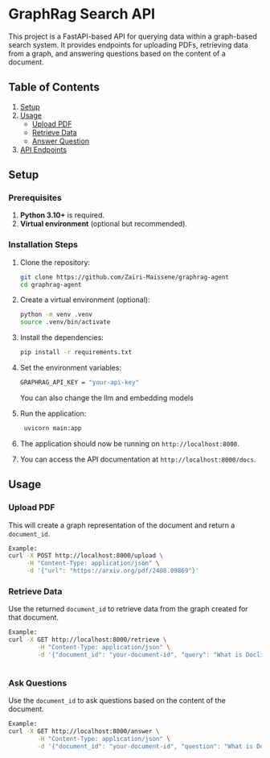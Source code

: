 # GraphRag Search API

This project is a FastAPI-based API for querying data within a graph-based search system. It provides endpoints for uploading PDFs, retrieving data from a graph, and answering questions based on the content of a document.

## Table of Contents
1. [Setup](#setup)
2. [Usage](#usage)
    - [Upload PDF](#upload-pdf)
    - [Retrieve Data](#retrieve-data)
    - [Answer Question](#answer-question)
3. [API Endpoints](#api-endpoints)


## Setup

### Prerequisites

1. **Python 3.10+** is required.
2. **Virtual environment** (optional but recommended).



### Installation Steps

1. Clone the repository:

   ```bash
   git clone https://github.com/Zairi-Maissene/graphrag-agent
   cd graphrag-agent
    ```
2. Create a virtual environment (optional):

   ```bash
   python -m venv .venv
   source .venv/bin/activate
   ```
3. Install the dependencies:

   ```bash
   pip install -r requirements.txt
   ```
   
4. Set the environment variables:

   ```bash
   GRAPHRAG_API_KEY = "your-api-key"
   ```
   You can also change the llm and embedding models

5. Run the application:
   ```bash
    uvicorn main:app 
    ```
   
6. The application should now be running on `http://localhost:8000`.

7. You can access the API documentation at `http://localhost:8000/docs`.


## Usage

### Upload PDF
This will create a graph representation of the document and return a `document_id`.
```bash
Example:
curl -X POST http://localhost:8000/upload \
     -H "Content-Type: application/json" \
     -d '{"url": "https://arxiv.org/pdf/2408.09869"}'
```
### Retrieve Data
Use the returned `document_id` to retrieve data from the graph created for that document.
```bash
Example:
curl -X GET http://localhost:8000/retrieve \
        -H "Content-Type: application/json" \
        -d '{"document_id": "your-document-id", "query": "What is Docling?"}'
    
```
### Ask Questions

Use the `document_id` to ask questions based on the content of the document.
```bash
Example:
curl -X GET http://localhost:8000/answer \
        -H "Content-Type: application/json" \
        -d '{"document_id": "your-document-id", "question": "What is Docling?"}'
```


